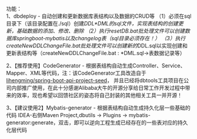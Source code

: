 功能：<br/>
1、dbdeploy - 自动创建和更新数据库表结构以及数据的CRUD等
（1）必须在sql目录下（该目录配置在<scriptdirectory>./sql</scriptdirectory>）创建*DDL\*DML的sql文件，实现表结构的创建更新，基础数据的添加、修改、删除
（2）执行resetDB.bat批处理文件可以创建数据库springboot-mybatis以及changelog表（sql目录必须存在！）
（3）执行createNewDDLChangeFile.bat批处理文件可以创建新的*DDL.sql以实现创建和更新表结构等（createNewDDLChangeFile.bat : *DML.sql->表数据记录等）

2、【推荐使用】CodeGenerator - 根据表结构自动生成Controller、Service、Mapper、XML等代码，注：该CodeGenerator工具改造自于[lihengming/spring-boot-api-project-seed](https://github.com/lihengming/spring-boot-api-project-seed)，
并且已经将dbtools工具项目在公司内部推广使用，在此十分感谢Alibaba大牛的开源分享给日常工作开发过程中带来的效率，现也希望以回馈社区的姿态将自己封装的其他相关工具一并开源！

3、【建议使用2】Mybatis-generator - 根据表结构自动生成持久化层一些基础的代码
   IDEA-右侧Maven Project,dbutils -> Plugins -> mybatis-generator:generate，双击，即可以逆向工程生成已经存在的一些表对应的持久化层代码